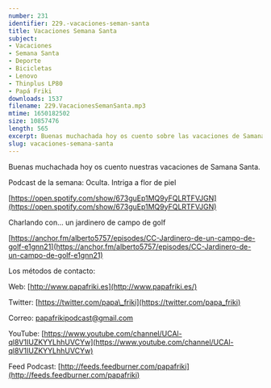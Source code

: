 ```yaml
---
number: 231
identifier: 229.-vacaciones-seman-santa
title: Vacaciones Semana Santa
subject:
- Vacaciones
- Semana Santa
- Deporte
- Bicicletas
- Lenovo
- Thinplus LP80
- Papá Friki
downloads: 1537
filename: 229.VacacionesSemanSanta.mp3
mtime: 1650182502
size: 10857476
length: 565
excerpt: Buenas muchachada hoy os cuento sobre las vacaciones de Samana Santa de 2022
slug: vacaciones-semana-santa
---
```

Buenas muchachada hoy os cuento nuestras vacaciones de Samana Santa.

Podcast de la semana: Oculta. Intriga a flor de piel

[https://open.spotify.com/show/673guEp1MQ9yFQLRTFVJGN](https://open.spotify.com/show/673guEp1MQ9yFQLRTFVJGN)

Charlando con... un jardinero de campo de golf

[https://anchor.fm/alberto5757/episodes/CC-Jardinero-de-un-campo-de-golf-e1gnn21](https://anchor.fm/alberto5757/episodes/CC-Jardinero-de-un-campo-de-golf-e1gnn21)

Los métodos de contacto:

Web: [http://www.papafriki.es](http://www.papafriki.es/)

Twitter: [https://twitter.com/papa\_friki](https://twitter.com/papa_friki)

Correo: [papafrikipodcast@gmail.com](https://archive.org/details/papafrikipodast@gmail.com)

YouTube: [https://www.youtube.com/channel/UCAl-ql8V1IUZKYYLhhUVCYw](https://www.youtube.com/channel/UCAl-ql8V1IUZKYYLhhUVCYw)

Feed Podcast: [http://feeds.feedburner.com/papafriki](http://feeds.feedburner.com/papafriki)